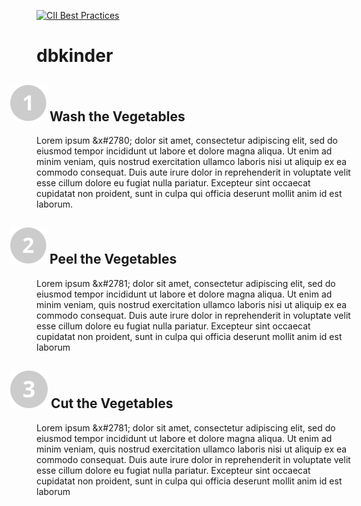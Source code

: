 [![CII Best Practices](https://bestpractices.coreinfrastructure.org/projects/74/badge)](https://bestpractices.coreinfrastructure.org/projects/74)

# dbkinder

## <img src="images/1.svg" style="margin-left:-2em;vertical-align:center;"> Wash the Vegetables

Lorem ipsum &x#2780; dolor sit amet, consectetur adipiscing elit, sed do eiusmod tempor incididunt ut labore et dolore magna aliqua. Ut enim ad minim veniam, quis nostrud exercitation ullamco laboris nisi ut aliquip ex ea commodo consequat. Duis aute irure dolor in reprehenderit in voluptate velit esse cillum dolore eu fugiat nulla pariatur. Excepteur sint occaecat cupidatat non proident, sunt in culpa qui officia deserunt mollit anim id est laborum.
  
## <img src="images/2.svg" style="margin-left:-2em;vertical-align:center;"> Peel the Vegetables

Lorem ipsum &x#2781; dolor sit amet, consectetur adipiscing elit, sed do eiusmod tempor incididunt ut labore et dolore magna aliqua. Ut enim ad minim veniam, quis nostrud exercitation ullamco laboris nisi ut aliquip ex ea commodo consequat. Duis aute irure dolor in reprehenderit in voluptate velit esse cillum dolore eu fugiat nulla pariatur. Excepteur sint occaecat cupidatat non proident, sunt in culpa qui officia deserunt mollit anim id est laborum

## <img src="images/3.svg" style="margin-left:-2em;vertical-align:center;"> Cut the Vegetables

Lorem ipsum &x#2781; dolor sit amet, consectetur adipiscing elit, sed do eiusmod tempor incididunt ut labore et dolore magna aliqua. Ut enim ad minim veniam, quis nostrud exercitation ullamco laboris nisi ut aliquip ex ea commodo consequat. Duis aute irure dolor in reprehenderit in voluptate velit esse cillum dolore eu fugiat nulla pariatur. Excepteur sint occaecat cupidatat non proident, sunt in culpa qui officia deserunt mollit anim id est laborum
